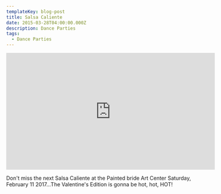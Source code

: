 ```yaml
---
templateKey: blog-post
title: Salsa Caliente
date: 2015-03-28T04:00:00.000Z
description: Dance Parties
tags:
  - Dance Parties
---
```



<iframe width="560" height="315" src="https://www.youtube.com/embed/U_6sfW_T6ac?start=13" frameborder="0" allow="accelerometer; autoplay; encrypted-media; gyroscope; picture-in-picture" allowfullscreen></iframe>

Don't miss the next Salsa Caliente at the Painted bride Art Center Saturday, February 11 2017...The Valentine's Edition is gonna be hot, hot, HOT!
